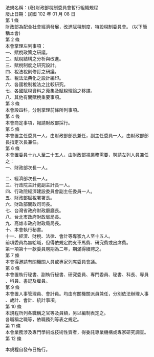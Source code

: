 法規名稱：(廢)財政部稅制委員會暫行組織規程  
廢止日期：民國 102 年 01 月 08 日  
第 1 條  
財政部為配合社會經濟發展，改進賦稅制度，特設稅制委員會。 (以下簡  
稱本會)  
第 2 條  
本會掌理左列事項：  
一、賦稅政策之研議。  
二、賦稅結構之分析與改進。  
三、賦稅制度之研究設計。  
四、稅法稅則修訂之研議。  
五、稅法法典化之設計編印。  
六、各國稅制稅法之比較研究。  
七、各國賦稅資料之蒐集及賦稅理論之移譯。  
八、其他有關賦稅重要事項。  
第 3 條  
本會設四科，分別掌理前條所列事項。  
第 4 條  
本會商定事項，報請財政部採行。  
第 5 條  
本會置主任委員一人，由財政部部長兼任，副主任委員一人，由財政部部  
長指定次長兼任。  
第 6 條  
本會置委員十九人至二十五人，由財政部視業務需要，聘請左列人員兼任  
之：  
一、財政部次長一人。  


二、經濟部次長一人。  
三、行政院主計處副主計長一人。  
四、行政院經濟建設委員會副主任委員一人。  
五、財政部賦稅署署長。  
六、財政部關政司司長。  
七、台灣省政府財政廳廳長。  
八、台北市政府財政局局長。  
九、高雄市政府財政局局長。  
十、本會執行秘書。  
十一、經濟、財稅、法律、會計等專家九人至十五人。  
前項委員為無給職，但得依規定酌支車馬費、研究費或出席費。  
第一項第十一款委員聘期為二年，期滿得續聘之。  
第 7 條  
本會得邀請有關機關人員或專家列席委員會議。  
第 8 條  
本會置執行秘書、副執行秘書、研究委員、專門委員、秘書、科長、專員  
、科員、書記及雇員。  
第 9 條  
本會置人事管理員、會計員。均由有關機關派員兼任，分別依法辦理人事  
、歲計、會計、統計事項。  
第 10 條  
本規程所列各職稱之官等及員額，另以編制表定之。  
各職稱之職等，依職務列等表之規定。  
第 11 條  
本會業務涉及專門學術或技術性質者，得委託專業機構或專家研究調查。  
第 12 條  


本規程自發布日施行。  


